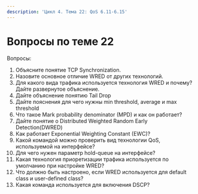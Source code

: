 ```yaml
---
description: 'Цикл 4. Тема 22: QoS 6.11-6.15'
---
```


# Вопросы по теме 22

Вопросы:  
1. Объясните понятие TCP Synchronization.  
2. Назовите основное отличие WRED от других технологий.  
3. Для какого вида трафика используется технология WRED и почему? Дайте развернутое объяснение.  
4. Дайте объяснение понятию Tail Drop  
5. Дайте пояснения для чего нужны min threshold, average и max threshold  
6. Что такое Mark probability denominator \(MPD\) и как он работает?  
7. Дайте понятие о Distributed Weighted Random Early Detection\(DWRED\)  
8. Как работает Exponential Weighting Constant \(EWC\)?  
9. Какой командой можно проверить вид технологии QoS, используемой на интерфейсе?  
10. Для чего нужен параметр hold-queue на интерфейсе?  
11. Какая технология приоретизации трафика используется по умолчанию при настройке WRED?  
12. Что должно быть настроено, если WRED используется для default class и user-defined class?  
13. Какая команда используется для включения DSCP?  


